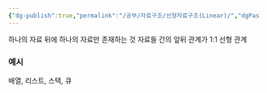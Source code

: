 ```yaml
---
{"dg-publish":true,"permalink":"/공부/자료구조/선형자료구조(Linear)/","dgPassFrontmatter":true}
---
```



하나의 자료 뒤에 하나의 자료만 존재하는 것
자료들 간의 앞뒤 관계가 1:1 선형 관계

### 예시
배열, 리스트, 스택, 큐